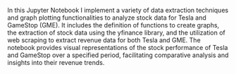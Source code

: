 
In this Jupyter Notebook I implement a variety of data extraction techniques and graph plotting functionalities to analyze stock data for Tesla and GameStop (GME). It includes the definition of functions to create graphs, the extraction of stock data using the yfinance library, and the utilization of web scraping to extract revenue data for both Tesla and GME. The notebook provides visual representations of the stock performance of Tesla and GameStop over a specified period, facilitating comparative analysis and insights into their revenue trends.
